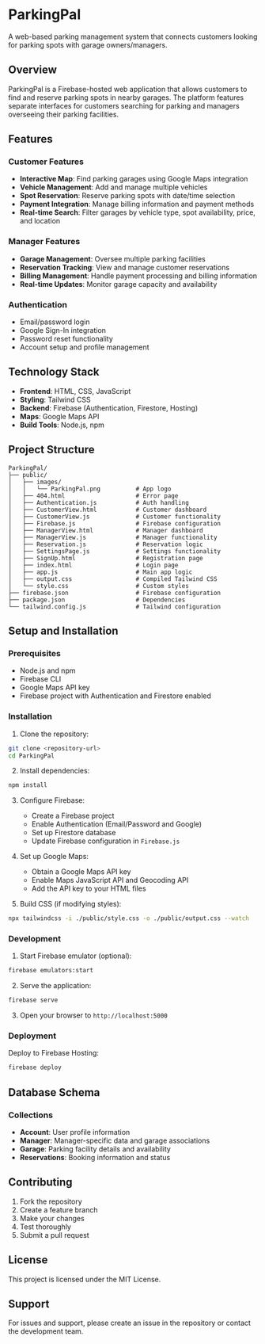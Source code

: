 # ParkingPal

A web-based parking management system that connects customers looking for parking spots with garage owners/managers.

## Overview

ParkingPal is a Firebase-hosted web application that allows customers to find and reserve parking spots in nearby garages. The platform features separate interfaces for customers searching for parking and managers overseeing their parking facilities.

## Features

### Customer Features
- **Interactive Map**: Find parking garages using Google Maps integration
- **Vehicle Management**: Add and manage multiple vehicles
- **Spot Reservation**: Reserve parking spots with date/time selection
- **Payment Integration**: Manage billing information and payment methods
- **Real-time Search**: Filter garages by vehicle type, spot availability, price, and location

### Manager Features
- **Garage Management**: Oversee multiple parking facilities
- **Reservation Tracking**: View and manage customer reservations
- **Billing Management**: Handle payment processing and billing information
- **Real-time Updates**: Monitor garage capacity and availability

### Authentication
- Email/password login
- Google Sign-In integration
- Password reset functionality
- Account setup and profile management

## Technology Stack

- **Frontend**: HTML, CSS, JavaScript
- **Styling**: Tailwind CSS
- **Backend**: Firebase (Authentication, Firestore, Hosting)
- **Maps**: Google Maps API
- **Build Tools**: Node.js, npm

## Project Structure

```
ParkingPal/
├── public/
│   ├── images/
│   │   └── ParkingPal.png          # App logo
│   ├── 404.html                    # Error page
│   ├── Authentication.js           # Auth handling
│   ├── CustomerView.html           # Customer dashboard
│   ├── CustomerView.js             # Customer functionality
│   ├── Firebase.js                 # Firebase configuration
│   ├── ManagerView.html            # Manager dashboard
│   ├── ManagerView.js              # Manager functionality
│   ├── Reservation.js              # Reservation logic
│   ├── SettingsPage.js             # Settings functionality
│   ├── SignUp.html                 # Registration page
│   ├── index.html                  # Login page
│   ├── app.js                      # Main app logic
│   ├── output.css                  # Compiled Tailwind CSS
│   └── style.css                   # Custom styles
├── firebase.json                   # Firebase configuration
├── package.json                    # Dependencies
└── tailwind.config.js              # Tailwind configuration
```

## Setup and Installation

### Prerequisites
- Node.js and npm
- Firebase CLI
- Google Maps API key
- Firebase project with Authentication and Firestore enabled

### Installation

1. Clone the repository:
```bash
git clone <repository-url>
cd ParkingPal
```

2. Install dependencies:
```bash
npm install
```

3. Configure Firebase:
   - Create a Firebase project
   - Enable Authentication (Email/Password and Google)
   - Set up Firestore database
   - Update Firebase configuration in `Firebase.js`

4. Set up Google Maps:
   - Obtain a Google Maps API key
   - Enable Maps JavaScript API and Geocoding API
   - Add the API key to your HTML files

5. Build CSS (if modifying styles):
```bash
npx tailwindcss -i ./public/style.css -o ./public/output.css --watch
```

### Development

1. Start Firebase emulator (optional):
```bash
firebase emulators:start
```

2. Serve the application:
```bash
firebase serve
```

3. Open your browser to `http://localhost:5000`

### Deployment

Deploy to Firebase Hosting:
```bash
firebase deploy
```

## Database Schema

### Collections
- **Account**: User profile information
- **Manager**: Manager-specific data and garage associations  
- **Garage**: Parking facility details and availability
- **Reservations**: Booking information and status

## Contributing

1. Fork the repository
2. Create a feature branch
3. Make your changes
4. Test thoroughly
5. Submit a pull request

## License

This project is licensed under the MIT License.

## Support

For issues and support, please create an issue in the repository or contact the development team.
